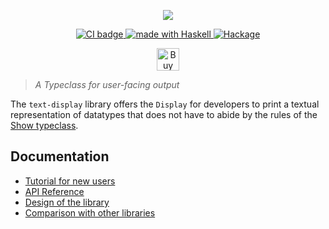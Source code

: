 <p align="center">

<img src="https://raw.githubusercontent.com/haskell-text/text-display/main/images/logo.png" />
</p>

<p align="center">
<a href="https://github.com/haskell-text/text-display/actions">
  <img src="https://img.shields.io/github/actions/workflow/status/haskell-text/text-display/ci.yml?style=flat-square" alt="CI badge" />
</a>

<a href="https://haskell.org">
  <img src="https://img.shields.io/badge/Made%20in-Haskell-%235e5086?logo=haskell&style=flat-square" alt="made with Haskell"/>
</a>

<a href="https://hackage.haskell.org/package/text-display">
  <img src="https://img.shields.io/hackage/v/text-display?style=flat-square" alt="Hackage" />
</a>
</p>

<p align="center">
<a href='https://ko-fi.com/Q5Q327ZHW' target='_blank'><img height='36' style='border:0px;height:36px;' src='https://cdn.ko-fi.com/cdn/kofi1.png?v=3' border='0' alt='Buy Me a Coffee at ko-fi.com' /></a>
</p>

> *A Typeclass for user-facing output*


The `text-display` library offers the `Display` for developers to print a textual representation of datatypes that does not
have to abide by the rules of the [Show typeclass][Show].

## Documentation

* [Tutorial for new users][tutorial]
* [API Reference][reference]
* [Design of the library][design]
* [Comparison with other libraries][comparison]

[Show]: https://hackage.haskell.org/package/base/docs/Text-Show.html#v:Show
[tutorial]: https://hackage.haskell.org/package/text-display/src/docs/book/Tutorial.html
[design]: https://hackage.haskell.org/package/text-display/src/docs/book/Design.html
[reference]: https://hackage.haskell.org/package/text-display/docs/Data-Text-Display.html
[comparison]: https://hackage.haskell.org/package/text-display/src/docs/book/Comparison.html
